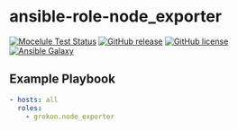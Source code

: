 # ansible-role-node_exporter

[![Mocelule Test Status](https://github.com/Grokon/ansible-role-node_exporter/actions/workflows/molecule.yaml/badge.svg?branch=master)](https://github.com/Grokon/ansible-role-node_exporter/actions/workflows/molecule.yaml)
[![GitHub release](https://img.shields.io/github/release/Grokon/ansible-role-node_exporter.svg)](https://github.com/Grokon/ansible-role-node_exporter/release)
[![GitHub license](https://img.shields.io/github/license/Grokon/ansible-role-node_exporter.svg)](https://github.com/Grokon/ansible-role-node_exporter/blob/master/LICENSE)
[![Ansible Galaxy](https://img.shields.io/badge/galaxy-grokon.node_exporter-blue.svg)](https://galaxy.ansible.com/grokon/node_exporter/)

## Example Playbook

```yaml
- hosts: all
  roles:
    - grokon.node_exporter
```
